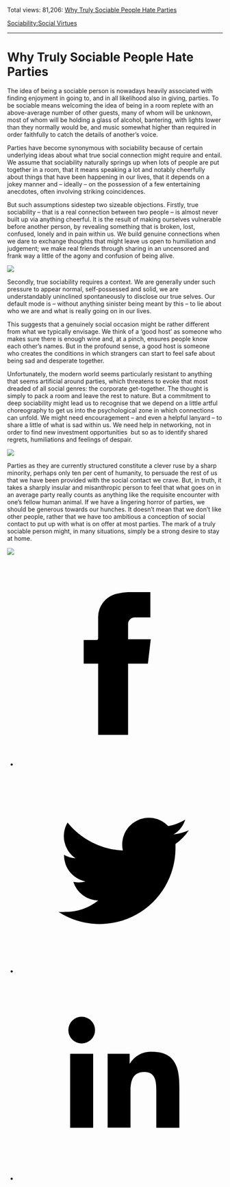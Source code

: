Total views: 81,206: [Why Truly Sociable People Hate Parties](https://www.theschooloflife.com/thebookoflife/why-truly-sociable-people-hate-parties/)

[Sociability:](https://www.theschooloflife.com/thebookoflife/category/sociability/)[Social Virtues](https://www.theschooloflife.com/thebookoflife/category/sociability/social-virtues/)

* * *

# Why Truly Sociable People Hate Parties
<style>
						.alignnone {
  display: block;
  margin-left: auto;
  margin-right: auto;
  align: center:
}

.addtoany_share_save_container {
display:none;
}

.wp-block-image {
		display: block;
  margin-left: auto;
  margin-right: auto;
  width: 50%;
}

.aligncenter {
display: block;
  margin-left: auto;
  margin-right: auto;
  align: center:
}

@media only screen and (max-width: 500px) {
  .wp-block-image {
		display: block;
  margin-left: auto;
  margin-right: auto;
  width: 100%;
} }

h1 {max-width: 600px !important;
}
.s18-single-post .content-area .site-main article .post-cat-header-display + .old-wrapper p {
    font-size: 1.200em
}
						</style>

The idea of being a sociable person is nowadays heavily associated with finding enjoyment in going to, and in all likelihood also in giving, parties. To be sociable means welcoming the idea of being in a room replete with an above-average number of other guests, many of whom will be unknown, most of whom will be holding a glass of alcohol, bantering, with lights lower than they normally would be, and music somewhat higher than required in order faithfully to catch the details of another’s voice.

Parties have become synonymous with sociability because of certain underlying ideas about what true social connection might require and entail. We assume that sociability naturally springs up when lots of people are put together in a room, that it means speaking a lot and notably cheerfully about things that have been happening in our lives, that it depends on a jokey manner and – ideally – on the possession of a few entertaining anecdotes, often involving striking coincidences.

But such assumptions sidestep two sizeable objections. Firstly, true sociability – that is a real connection between two people – is almost never built up via anything cheerful. It is the result of making ourselves vulnerable before another person, by revealing something that is broken, lost, confused, lonely and in pain within us. We build genuine connections when we dare to exchange thoughts that might leave us open to humiliation and judgement; we make real friends through sharing in an uncensored and frank way a little of the agony and confusion of being alive.

![](https://i.pinimg.com/736x/eb/26/39/eb2639267a8c7d6a662e507ef396641b--lets-dance-dance-dance-dance.jpg)

Secondly, true sociability requires a context. We are generally under such pressure to appear normal, self-possessed and solid, we are understandably uninclined spontaneously to disclose our true selves. Our default mode is – without anything sinister being meant by this – to lie about who we are and what is really going on in our lives.

This suggests that a genuinely social occasion might be rather different from what we typically envisage. We think of a ‘good host’ as someone who makes sure there is enough wine and, at a pinch, ensures people know each other’s names. But in the profound sense, a good host is someone who creates the conditions in which strangers can start to feel safe about being sad and desperate together.

Unfortunately, the modern world seems particularly resistant to anything that seems artificial around parties, which threatens to evoke that most dreaded of all social genres: the corporate get-together. The thought is simply to pack a room and leave the rest to nature. But a commitment to deep sociability might lead us to recognise that we depend on a little artful choreography to get us into the psychological zone in which connections can unfold. We might need encouragement – and even a helpful lanyard – to share a little of what is sad within us. We need help in networking, not in order to find new investment opportunities &nbsp;but so as to identify shared regrets, humiliations and feelings of despair.

![](https://i.pinimg.com/736x/2f/91/a5/2f91a5483bc92171383da7de85b28f43--people-drinking-coffee-lazy-days.jpg)

Parties as they are currently structured constitute a clever ruse by a sharp minority, perhaps only ten per cent of humanity, to persuade the rest of us that we have been provided with the social contact we crave. But, in truth, it takes a sharply insular and misanthropic person to feel that what goes on in an average party really counts as anything like the requisite encounter with one’s fellow human animal. If we have a lingering horror of parties, we should be generous towards our hunches. It doesn’t mean that we don’t like other people, rather that we have too ambitious a conception of social contact to put up with what is on offer at most parties. The mark of a truly sociable person might, in many situations, simply be a strong desire to stay at home.

[![](https://img.youtube.com/vi/IQpQVOPokhk/0.jpg)](https://www.youtube.com/embed/IQpQVOPokhk '')
<style>
    .iframe-class { display: block !important; }
</style>

- [<svg xmlns="http://www.w3.org/2000/svg" viewbox="0 0 26 26"><title>Facebook</title>
                    <g>
                        <path d="M8.38,10H9.92c.2,0,.29,0,.29-.28,0-.82,0-1.64,0-2.46a3.05,3.05,0,0,1,2.57-3.15A7.22,7.22,0,0,1,14,3.95c.86,0,1.71,0,2.57,0h.25v3.2h-2A.85.85,0,0,0,14,8c0,.62,0,1.24,0,1.91h2.87L16.51,13H14v9H10.21V13H8.38Z"></path>
                    </g>
                </svg>](http://www.facebook.com/sharer/sharer.php?u=https://www.theschooloflife.com/thebookoflife/why-truly-sociable-people-hate-parties/)
- [<svg xmlns="http://www.w3.org/2000/svg" viewbox="0 0 26 26"><title>Twitter</title>
                    <path d="M21.69,7.9a6.75,6.75,0,0,1-1.94.53,3.39,3.39,0,0,0,1.48-1.87,6.76,6.76,0,0,1-2.14.82,3.38,3.38,0,0,0-5.75,3.08,9.59,9.59,0,0,1-7-3.53,3.38,3.38,0,0,0,1,4.51A3.36,3.36,0,0,1,5.89,11v0A3.38,3.38,0,0,0,8.6,14.37a3.39,3.39,0,0,1-1.53.06,3.38,3.38,0,0,0,3.15,2.35A6.78,6.78,0,0,1,6,18.22a6.87,6.87,0,0,1-.81,0A9.6,9.6,0,0,0,20,10.08q0-.22,0-.44A6.86,6.86,0,0,0,21.69,7.9Z"></path>
                </svg>](http://twitter.com/share?url=https://www.theschooloflife.com/thebookoflife/why-truly-sociable-people-hate-parties/&text=&via=theschooloflife)
- [<svg xmlns="http://www.w3.org/2000/svg" viewbox="0 0 26 26"><title>LinkedIn</title>
<path class="cls-2" d="M6.67,10H9.58v9.36H6.67ZM8.13,5.32A1.69,1.69,0,1,1,6.44,7,1.69,1.69,0,0,1,8.13,5.32"></path><path class="cls-2" d="M11.41,10H14.2v1.28h0A3.06,3.06,0,0,1,17,9.75c2.95,0,3.49,1.94,3.49,4.46v5.14H17.57V14.79c0-1.09,0-2.48-1.51-2.48s-1.75,1.18-1.75,2.4v4.63H11.41Z"></path></svg>](https://www.linkedin.com/shareArticle?mini=true&url=https://www.theschooloflife.com/thebookoflife/why-truly-sociable-people-hate-parties/)
